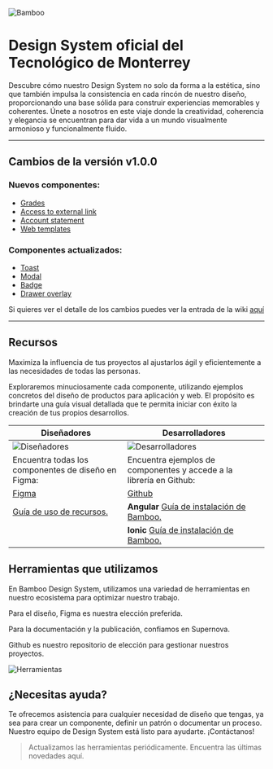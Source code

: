 ![Bamboo](https://studio-assets.supernova.io/design-systems/74407/a2f82e86-1d59-4c28-8212-6e724b560249.png)

# Design System oficial del Tecnológico de Monterrey

Descubre cómo nuestro Design System no solo da forma a la estética, sino que también impulsa la consistencia en cada rincón de nuestro diseño, proporcionando una base sólida para construir experiencias memorables y coherentes. Únete a nosotros en este viaje donde la creatividad, coherencia y elegancia se encuentran para dar vida a un mundo visualmente armonioso y funcionalmente fluido.

---

## Cambios de la versión v1.0.0

### Nuevos componentes:

- [Grades](https://develop--65c3b4d1f966b98bb1f4e774.chromatic.com/?path=/docs/macro-componentes-grades--documentation)
- [Access to external link](https://develop--65c3b4d1f966b98bb1f4e774.chromatic.com/?path=/docs/macro-componentes-external-link--documentation)
- [Account statement](https://develop--65c3b4d1f966b98bb1f4e774.chromatic.com/?path=/docs/macro-componentes-account-statement--documentation)
- [Web templates](https://develop--65c3b4d1f966b98bb1f4e774.chromatic.com/?path=/docs/macro-componentes-web-templates--documentation)

### Componentes actualizados:

- [Toast](https://develop--65c3b4d1f966b98bb1f4e774.chromatic.com/?path=/docs/micro-componentes-toast--documentation)
- [Modal](https://develop--65c3b4d1f966b98bb1f4e774.chromatic.com/?path=/docs/macro-componentes-modal--documentation)
- [Badge](https://develop--65c3b4d1f966b98bb1f4e774.chromatic.com/?path=/docs/micro-componentes-badge--documentation)
- [Drawer overlay](https://develop--65c3b4d1f966b98bb1f4e774.chromatic.com/?path=/docs/micro-componentes-drawer-overlay--documentation)

Si quieres ver el detalle de los cambios puedes ver la entrada de la wiki [aquí](https://github.com/ti-tecnologico-de-monterrey-oficial/tec-design-system-ng/wiki/What's-new)

---

## Recursos

Maximiza la influencia de tus proyectos al ajustarlos ágil y eficientemente a las necesidades de todas las personas.

Exploraremos minuciosamente cada componente, utilizando ejemplos concretos del diseño de productos para aplicación y web. El propósito es brindarte una guía visual detallada que te permita iniciar con éxito la creación de tus propios desarrollos.

| Diseñadores                                                                                                              | Desarrolladores                                                                                                                    |
| ------------------------------------------------------------------------------------------------------------------------ | ---------------------------------------------------------------------------------------------------------------------------------- |
| ![Diseñadores](https://studio-assets.supernova.io/design-systems/74407/3883cf69-c8c2-4c8d-9991-f413c5589a91.png)         | ![Desarrolladores](https://studio-assets.supernova.io/design-systems/74407/292a0cb0-3f8c-4e07-82c0-95acbb6919fb.png)               |
| Encuentra todas los componentes de diseño en Figma:                                                                      | Encuentra ejemplos de componentes y accede a la librería en Github:                                                                |
| [Figma](https://www.figma.com/file/LYk8AJb5RjQhRfPmRIdEQ9/Bamboo-Design-System?type=design&node-id=191-2353&mode=design) | [Github](https://github.com/ti-tecnologico-de-monterrey-oficial/tec-design-system-ng/)                                             |
| [Guía de uso de recursos.](https://bamboo.tec.mx/latest/recursos/recursos-ui-ux-56ET5g5G)                                | **Angular** [Guía de instalación de Bamboo.](https://bamboo.tec.mx/latest/recursos/angular-guia-de-instalacion-de-bamboo-W3qVyi3x) |
|                                                                                                                          | **Ionic** [Guía de instalación de Bamboo.](https://bamboo.tec.mx/latest/recursos/ionic-guia-de-instalacion-de-bamboo-ReyuzhoX)     |

## Herramientas que utilizamos

En Bamboo Design System, utilizamos una variedad de herramientas en nuestro ecosistema para optimizar nuestro trabajo.

Para el diseño, Figma es nuestra elección preferida.

Para la documentación y la publicación, confiamos en Supernova.

Github es nuestro repositorio de elección para gestionar nuestros proyectos.

![Herramientas](https://studio-assets.supernova.io/design-systems/74407/35a31c92-3d2f-4a75-bab5-bd88793132e1.png)

## ¿Necesitas ayuda?

Te ofrecemos asistencia para cualquier necesidad de diseño que tengas, ya sea para crear un componente, definir un patrón o documentar un proceso. Nuestro equipo de Design System está listo para ayudarte. ¡Contáctanos!

> Actualizamos las herramientas periódicamente. Encuentra las últimas novedades aquí.
